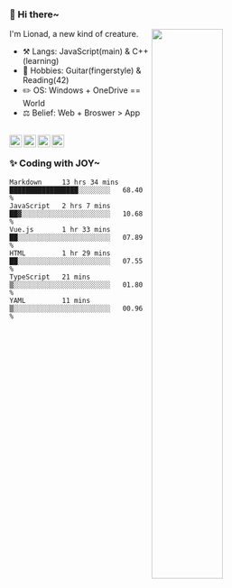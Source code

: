 ### 👋 Hi there~

[<img align="right" width="50%" src="https://github-readme-stats.vercel.app/api?username=Lionad-Morotar&show_icons=true">](https://metrics.lecoq.io/Lionad-Morotar?template=classic)

I'm Lionad, a new kind of creature.

- ⚒️ Langs: JavaScript(main) & C++(learning)
- 🎨 Hobbies: Guitar(fingerstyle) & Reading(42)
- ✏️ OS: Windows + OneDrive == World
- ⚖️ Belief: Web + Broswer > App

<br />

<a href="https://www.lionad.art">
  <img align="left" alt="lionad-art" width="22px" src="https://cdn.jsdelivr.net/npm/simple-icons@3.1.0/icons/wordpress.svg" />
</a>
<a href="#1806234223">
  <img align="left" alt="1806234223" width="22px" src="https://cdn.jsdelivr.net/npm/simple-icons@3.1.0/icons/tencentqq.svg" />
</a>
<a href="https://www.zhihu.com/people/Lionad">
  <img align="left" alt="132yse" width="22px" src="https://cdn.jsdelivr.net/npm/simple-icons@3.1.0/icons/zhihu.svg" />
</a>
<a href="https://github.com/Lionad-Morotar">
  <img align="left" alt="yisar" width="22px" src="https://cdn.jsdelivr.net/npm/simple-icons@3.1.0/icons/github.svg" />
</a>

<br />

### ✨ Coding with JOY~

<!--START_SECTION:waka-->

```text
Markdown     13 hrs 34 mins  █████████████████░░░░░░░░   68.40 %
JavaScript   2 hrs 7 mins    ██▓░░░░░░░░░░░░░░░░░░░░░░   10.68 %
Vue.js       1 hr 33 mins    ██░░░░░░░░░░░░░░░░░░░░░░░   07.89 %
HTML         1 hr 29 mins    ██░░░░░░░░░░░░░░░░░░░░░░░   07.55 %
TypeScript   21 mins         ▒░░░░░░░░░░░░░░░░░░░░░░░░   01.80 %
YAML         11 mins         ▒░░░░░░░░░░░░░░░░░░░░░░░░   00.96 %
```

<!--END_SECTION:waka-->
